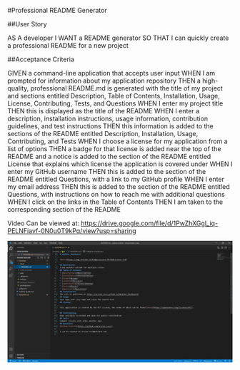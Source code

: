 
#Professional README Generator

##User Story

AS A developer
I WANT a README generator
SO THAT I can quickly create a professional README for a new project

##Acceptance Criteria

GIVEN a command-line application that accepts user input
WHEN I am prompted for information about my application repository
THEN a high-quality, professional README.md is generated with the title of my project and sections entitled Description, Table of Contents, Installation, Usage, License, Contributing, Tests, and Questions
WHEN I enter my project title
THEN this is displayed as the title of the README
WHEN I enter a description, installation instructions, usage information, contribution guidelines, and test instructions
THEN this information is added to the sections of the README entitled Description, Installation, Usage, Contributing, and Tests
WHEN I choose a license for my application from a list of options
THEN a badge for that license is added near the top of the README and a notice is added to the section of the README entitled License that explains which license the application is covered under
WHEN I enter my GitHub username
THEN this is added to the section of the README entitled Questions, with a link to my GitHub profile
WHEN I enter my email address
THEN this is added to the section of the README entitled Questions, with instructions on how to reach me with additional questions
WHEN I click on the links in the Table of Contents
THEN I am taken to the corresponding section of the README

Video Can be viewed at: https://drive.google.com/file/d/1PwZhXGgI_iq-PELNFiavf-0N0u0T9kPq/view?usp=sharing

 
![Final Output](https://github.com/arslan-razi/readme-builder/blob/main/Develop/Images/final_readme.png?raw=true)
